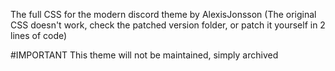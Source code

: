 The full CSS for the modern discord theme by AlexisJonsson (The original CSS doesn't work, check the patched version folder, or patch it yourself in 2 lines of code)

#IMPORTANT
This theme will not be maintained, simply archived
